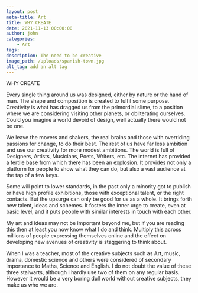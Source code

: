 ```yaml
---
layout: post
meta-title: Art
title: WHY CREATE
date: 2021-11-13 00:00:00
author: john
categories:
    - Art
tags:
description: The need to be creative
image_path: /uploads/spanish-town.jpg
alt_tag: add an alt tag
---
```

WHY CREATE

Every single thing around us was designed, either by nature or the hand of man. The shape and composition is created to fulfil some purpose. Creativity is what has dragged us from the primordial slime, to a position where we are considering visiting other planets, or obliterating ourselves. Could you imagine a world devoid of design, well actually there would not be one.

We leave the movers and shakers, the real brains and those with overriding passions for change, to do their best. The rest of us have far less ambition and use our creativity for more modest ambitions. The world is full of Designers, Artists, Musicians, Poets, Writers, etc. The internet has provided a fertile base from which there has been an explosion. It provides not only a platform for people to show what they can do, but also a vast audience at the tap of a few keys.

Some will point to lower standards, in the past only a minority got to publish or have high profile exhibitions, those with exceptional talent, or the right contacts. But the upsurge can only be good for us as a whole. It brings forth new talent, ideas and schemes. It fosters the inner urge to create, even at basic level, and it puts people with similar interests in touch with each other.

My art and ideas may not be important beyond me, but if you are reading this then at least you now know what I do and think. Multiply this across millions of people expressing themselves online and the effect on developing new avenues of creativity is staggering to think about.

When I was a teacher, most of the creative subjects such as Art, music, drama, domestic science and others were considered of secondary importance to Maths, Science and English. I do not doubt the value of these three stalwarts, although I hardly use two of them on any regular basis. However it would be a very boring dull world without creative subjects, they make us who we are.
